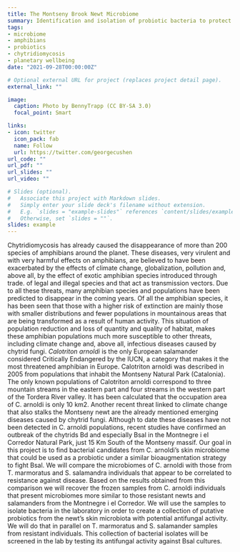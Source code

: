 ```yaml
---
title: The Montseny Brook Newt Microbiome
summary: Identification and isolation of probiotic bacteria to protect the critically endangered Montseny Brook Newt against chytridiomycosis
tags:
- microbiome
- amphibians
- probiotics
- chytridiomycosis
- planetary wellbeing
date: "2021-09-28T00:00:00Z"

# Optional external URL for project (replaces project detail page).
external_link: ""

image:
  caption: Photo by BennyTrapp (CC BY-SA 3.0)
  focal_point: Smart

links:
- icon: twitter
  icon_pack: fab
  name: Follow
  url: https://twitter.com/georgecushen
url_code: ""
url_pdf: ""
url_slides: ""
url_video: ""

# Slides (optional).
#   Associate this project with Markdown slides.
#   Simply enter your slide deck's filename without extension.
#   E.g. `slides = "example-slides"` references `content/slides/example-slides.md`.
#   Otherwise, set `slides = ""`.
slides: example
---
```


Chytridiomycosis has already caused the disappearance of more than 200 species of amphibians around the planet. These diseases, very virulent and with very harmful effects on amphibians, are believed to have been exacerbated by the effects of climate change, globalization, pollution and, above all, by the effect of exotic amphibian species introduced through trade. of legal and illegal species and that act as transmission vectors. Due to all these threats, many amphibian species and populations have been predicted to disappear in the coming years. Of all the amphibian species, it has been seen that those with a higher risk of extinction are mainly those with smaller distributions and fewer populations in mountainous areas that are being transformed as a result of human activity. This situation of population reduction and loss of quantity and quality of habitat, makes these amphibian populations much more susceptible to other threats, including climate change and, above all, infectious diseases caused by chytrid fungi. _Calotriton arnoldi_ is the only European salamander considered Critically Endangered by the IUCN, a category that makes it the most threatened amphibian in Europe. Calotriton arnoldi was described in 2005 from populations that inhabit the Montseny Natural Park (Catalonia). The only known populations of Calotriton arnoldi correspond to three mountain streams in the eastern part and four streams in the western part of the Tordera River valley. It has been calculated that the occupation area of C. arnoldi is only 10 km2. Another recent threat linked to climate change that also stalks the Montseny newt are the already mentioned emerging diseases caused by chytrid fungi. Although to date these diseases have not been detected in C. arnoldi populations, recent studies have confirmed an outbreak of the chytrids Bd and especially Bsal in the Montnegre i el Corredor Natural Park, just 15 Km South of the Montseny massif. Our goal in this project is to find bacterial candidates from C. arnoldi’s skin microbiome that could be used as a probiotic under a similar bioaugmentation strategy to fight Bsal. We will compare the microbiomes of C. arnoldi with those from T. marmoratus and S. salamandra individuals that appear to be correlated to resistance against disease. Based on the results obtained from this comparison we will recover the frozen samples from C. arnoldi individuals that present microbiomes more similar to those resistant newts and salamanders from the Montnegre i el Corredor. We will use the samples to isolate bacteria in the laboratory in order to create a collection of putative probiotics from the newt’s skin microbiota with potential antifungal activity. We will do that in parallel on T. marmoratus and S. salamander samples from resistant individuals. This collection of bacterial isolates will be screened in the lab by testing its antifungal activity against Bsal cultures.
